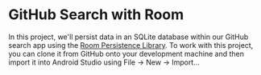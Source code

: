 # GitHub Search with Room

In this project, we'll persist data in an SQLite database within our GitHub search app using the [Room Persistence Library](https://developer.android.com/training/data-storage/room/).  To work with this project, you can clone it from GitHub onto your development machine and then import it into Android Studio using File → New → Import...